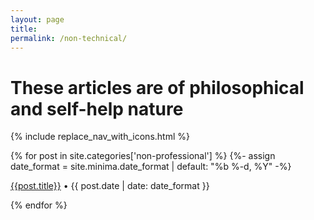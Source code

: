 ```yaml
---
layout: page
title: 
permalink: /non-technical/
---
```


# These articles are of philosophical and self-help nature

{% include replace_nav_with_icons.html %}

{% for post in site.categories['non-professional'] %}
      {%- assign date_format = site.minima.date_format | default: "%b %-d, %Y" -%}
<article class="archive-item">
    <p class="post-meta post-meta-title"><a class="page-meta" href="{{ site.baseurl }}{{ post.url }}">{{post.title}}</a>  • {{ post.date | date: date_format }}</p>

</article>
{% endfor %}
